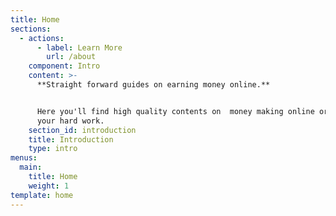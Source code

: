 ```yaml
---
title: Home
sections:
  - actions:
      - label: Learn More
        url: /about
    component: Intro
    content: >-
      **Straight forward guides on earning money online.**


      Here you'll find high quality contents on  money making online or with
      your hard work.
    section_id: introduction
    title: Introduction
    type: intro
menus:
  main:
    title: Home
    weight: 1
template: home
---
```


